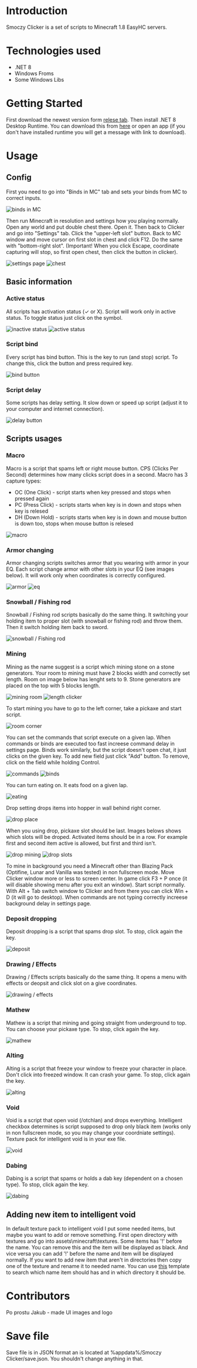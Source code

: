 # Introduction
Smoczy Clicker is a set of scripts to Minecraft 1.8 EasyHC servers.

# Technologies used
- .NET 8
- Windows Froms
- Some Windows Libs

# Getting Started
First download the newest version form [relese tab](https://github.com/WikoCuber/Smoczy-Clicker/releases). Then install .NET 8 Desktop Runtime. You can download this from [here](https://dotnet.microsoft.com/en-us/download/dotnet/8.0) or open an app (if you don't have installed runtime you will get a message with link to download). 

# Usage
## Config
First you need to go into "Binds in MC" tab and sets your binds from MC to correct inputs.

![binds in MC](https://github.com/WikoCuber/Smoczy-Clicker/assets/98224818/73e35291-0e24-40f5-9969-ae1352d80041)

Then run Minecraft in resolution and settings how you playing normally. Open any world and put double chest there. Open it. Then back to Clicker and go into "Settings" tab. Click the "upper-left slot" button. Back to MC window and move cursor on first slot in chest and click F12. Do the same with "bottom-right slot". (Important! When you click Escape, coordinate capturing will stop, so first open chest, then click the button in clicker).

![settings page](https://github.com/WikoCuber/Smoczy-Clicker/assets/98224818/e3c575fe-f8b1-4b86-8a44-15bf45433b9b) 
![chest](https://github.com/WikoCuber/Smoczy-Clicker/assets/98224818/6db188bf-2af0-434d-88f7-65ce4122dd09)

## Basic information
### Active status
All scripts has activation status (✓ or X). Script will work only in active status. To toggle status just click on the symbol. 

![inactive status](https://github.com/WikoCuber/Smoczy-Clicker/assets/98224818/1ea95004-2531-49f2-be9f-90f913d54b01)
![active status](https://github.com/WikoCuber/Smoczy-Clicker/assets/98224818/111c5285-912e-4a13-826c-57109ca17eaf)

### Script bind
Every script has bind button. This is the key to run (and stop) script. To change this, click the button and press required key.

![bind button](https://github.com/WikoCuber/Smoczy-Clicker/assets/98224818/4acbee46-b3cb-4752-b22b-660ac6d7f0e2)

### Script delay
Some scripts has delay setting. It slow down or speed up script (adjust it to your computer and internet connection). 

![delay button](https://github.com/WikoCuber/Smoczy-Clicker/assets/98224818/2162d77d-a828-47b3-9e17-2ac12d4e9e56)

## Scripts usages
### Macro
Macro is a script that spams left or right mouse button. CPS (Clicks Per Second) determines how many clicks script does in a second.
Macro has 3 capture types:
- OC (One Click) - script starts when key pressed and stops when pressed again
- PC (Press Click) - scripts starts when key is in down and stops when key is relesed
- DH (Down Hold) - scripts starts when key is in down and mouse button is down too, stops when mouse button is relesed

![macro](https://github.com/WikoCuber/Smoczy-Clicker/assets/98224818/461c0a6f-4e74-41e6-9e4e-d892cb5a69be)

### Armor changing
Armor changing scripts switches armor that you wearing with armor in your EQ. Each script change armor with other slots in your EQ (see images below). It will work only when coordinates is correctly configured.

![armor](https://github.com/WikoCuber/Smoczy-Clicker/assets/98224818/95c92b25-ad2b-42db-9d33-7ae6d09f7c97)
![eq](https://github.com/WikoCuber/Smoczy-Clicker/assets/98224818/ba6717f3-792a-438d-a5b5-0777fcff588f)

### Snowball / Fishing rod
Snowball / Fishing rod scripts basically do the same thing. It switching your holding item to proper slot (with snowball or fishing rod) and throw them. Then it switch holding item back to sword.

![snowball / Fishing rod](https://github.com/WikoCuber/Smoczy-Clicker/assets/98224818/b8a9ed8b-b436-4562-af60-83335b53ced9)

### Mining
Mining as the name suggest is a script which mining stone on a stone generators. Your room to mining must have 2 blocks width and correctly set length. Room on image below has lenght sets to 9. Stone generators are placed on the top with 5 blocks length. 

![mining room](https://github.com/WikoCuber/Smoczy-Clicker/assets/98224818/1d3a5389-0afc-47cc-bc83-68695703c157)
![length clicker](https://github.com/WikoCuber/Smoczy-Clicker/assets/98224818/b361a84c-e90f-4ed1-8491-8909621441d8)

To start mining you have to go to the left corner, take a pickaxe and start script.

![room corner](https://github.com/WikoCuber/Smoczy-Clicker/assets/98224818/9758d886-a356-49b1-953f-cebf0ebc87f4)

You can set the commands that script execute on a given lap. When commands or binds are executed too fast increese command delay in settings page. Binds work similarly, but the script doesn't open chat, it just clicks on the given key. To add new field just click "Add" button. To remove, click on the field while holding Control.

![commands](https://github.com/WikoCuber/Smoczy-Clicker/assets/98224818/77c7667d-fb63-4713-8ccc-64c3ed731264)
![binds](https://github.com/WikoCuber/Smoczy-Clicker/assets/98224818/28fe9573-d818-46b2-908d-39f5b82f174d)

You can turn eating on. It eats food on a given lap. 

![eating](https://github.com/WikoCuber/Smoczy-Clicker/assets/98224818/6c233b9d-62b8-47cb-8beb-7e86c75f3167)

Drop setting drops items into hopper in wall behind right corner. 

![drop place](https://github.com/WikoCuber/Smoczy-Clicker/assets/98224818/639134f3-5cfd-4388-83a4-6dca4a3ab92e)

When you using drop, pickaxe slot should be last. Images belows shows which slots will be droped. Activated items should be in a row. For example first and second item active is allowed, but first and third isn't.

![drop mining](https://github.com/WikoCuber/Smoczy-Clicker/assets/98224818/a2b86d6f-617d-4ac3-99ac-8dfa08226511)
![drop slots](https://github.com/WikoCuber/Smoczy-Clicker/assets/98224818/fa7599f1-4532-453e-a719-58e507b1213e)

To mine in background you need a Minecraft other than Blazing Pack (Optifine, Lunar and Vanilla was tested) in non fullscreen mode. Move Clicker window more or less to screen center. In game click F3 + P once (it will disable showing menu after you exit an window). Start script normally. With Alt + Tab switch window to Clicker and from there you can click Win + D (it will go to desktop). When commands are not typing correctly increese background delay in settings page.

### Deposit dropping 
Deposit dropping is a script that spams drop slot. To stop, click again the key.

![deposit](https://github.com/WikoCuber/Smoczy-Clicker/assets/98224818/17b50589-b621-481a-bd8b-156da527c31c)

### Drawing / Effects
Drawing / Effects scripts basically do the same thing. It opens a menu with effects or deopsit and click slot on a give coordinates.

![drawing / effects](https://github.com/WikoCuber/Smoczy-Clicker/assets/98224818/a67eb5ab-10e2-45a3-8b85-23b44c268f60)

### Mathew
Mathew is a script that mining and going straight from underground to top. You can choose your pickaxe type. To stop, click again the key.

![mathew](https://github.com/WikoCuber/Smoczy-Clicker/assets/98224818/44634cc6-3a8a-46de-a468-eb1574cab79e)

### Alting
Alting is a script that freeze your window to freeze your character in place. Don't click into freezed window. It can crash your game. To stop, click again the key. 

![alting](https://github.com/WikoCuber/Smoczy-Clicker/assets/98224818/a143130d-b961-495a-be50-f61ab991346d)

### Void
Void is a script that open void (/otchlan) and drops everything. Intelligent checkbox determines is script supposed to drop only black item (works only in non fullscreen mode, so you may change your coordniate settings). Texture pack for intelligent void is in your exe file.

![void](https://github.com/WikoCuber/Smoczy-Clicker/assets/98224818/8348893c-2a42-423e-a8b7-d7e5427dfdda)

### Dabing 
Dabing is a script that spams or holds a dab key (dependent on a chosen type). To stop, click again the key.

![dabing](https://github.com/WikoCuber/Smoczy-Clicker/assets/98224818/d761facd-afd1-490a-a333-8dfe7b7f239d)

## Adding new item to intelligent void
In default texture pack to intelligent void I put some needed items, but maybe you want to add or remove something. First open directory with textures and go into assets\minecraft\textures. Some items has '!' before the name. You can remove this and the item will be displayed as black. And vice versa you can add '!' before the name and item will be displayed normally. If you want to add new item that aren't in directories then copy one of the texture and rename it to needed name. You can use [this](https://www.curseforge.com/minecraft/texture-packs/template-resource-pack/files/4370838) template to search which name item should has and in which directory it should be.

# Contributors
Po prostu Jakub - made UI images and logo

# Save file
Save file is in JSON format an is located at %appdata%/Smoczy Clicker/save.json. You shouldn't change anything in that.

